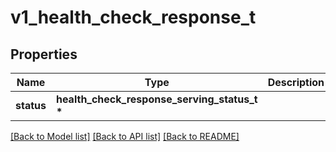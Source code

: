 # v1_health_check_response_t

## Properties
Name | Type | Description | Notes
------------ | ------------- | ------------- | -------------
**status** | **health_check_response_serving_status_t \*** |  | [optional] 

[[Back to Model list]](../README.md#documentation-for-models) [[Back to API list]](../README.md#documentation-for-api-endpoints) [[Back to README]](../README.md)


